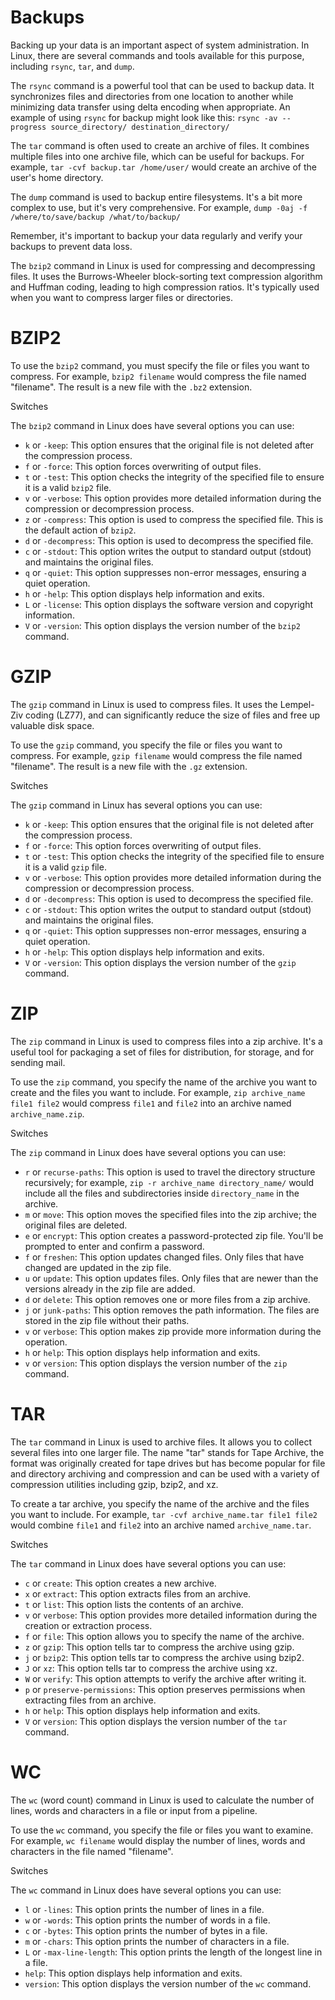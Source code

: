 # Backups

Backing up your data is an important aspect of system administration. In Linux, there are several commands and tools available for this purpose, including `rsync`, `tar`, and `dump`.

The `rsync` command is a powerful tool that can be used to backup data. It synchronizes files and directories from one location to another while minimizing data transfer using delta encoding when appropriate. An example of using `rsync` for backup might look like this: `rsync -av --progress source_directory/ destination_directory/`

The `tar` command is often used to create an archive of files. It combines multiple files into one archive file, which can be useful for backups. For example, `tar -cvf backup.tar /home/user/` would create an archive of the user's home directory.

The `dump` command is used to backup entire filesystems. It's a bit more complex to use, but it's very comprehensive. For example, `dump -0aj -f /where/to/save/backup /what/to/backup/`

Remember, it's important to backup your data regularly and verify your backups to prevent data loss.

The `bzip2` command in Linux is used for compressing and decompressing files. It uses the Burrows-Wheeler block-sorting text compression algorithm and Huffman coding, leading to high compression ratios. It's typically used when you want to compress larger files or directories.

  

# **BZIP2**

To use the `bzip2` command, you must specify the file or files you want to compress. For example, `bzip2 filename` would compress the file named "filename". The result is a new file with the `.bz2` extension.

Switches

The `bzip2` command in Linux does have several options you can use:

- `k` or `-keep`: This option ensures that the original file is not deleted after the compression process.
- `f` or `-force`: This option forces overwriting of output files.
- `t` or `-test`: This option checks the integrity of the specified file to ensure it is a valid `bzip2` file.
- `v` or `-verbose`: This option provides more detailed information during the compression or decompression process.
- `z` or `-compress`: This option is used to compress the specified file. This is the default action of `bzip2`.
- `d` or `-decompress`: This option is used to decompress the specified file.
- `c` or `-stdout`: This option writes the output to standard output (stdout) and maintains the original files.
- `q` or `-quiet`: This option suppresses non-error messages, ensuring a quiet operation.
- `h` or `-help`: This option displays help information and exits.
- `L` or `-license`: This option displays the software version and copyright information.
- `V` or `-version`: This option displays the version number of the `bzip2` command.

  

# **GZIP**

The `gzip` command in Linux is used to compress files. It uses the Lempel-Ziv coding (LZ77), and can significantly reduce the size of files and free up valuable disk space.

To use the `gzip` command, you specify the file or files you want to compress. For example, `gzip filename` would compress the file named "filename". The result is a new file with the `.gz` extension.

Switches

The `gzip` command in Linux has several options you can use:

- `k` or `-keep`: This option ensures that the original file is not deleted after the compression process.
- `f` or `-force`: This option forces overwriting of output files.
- `t` or `-test`: This option checks the integrity of the specified file to ensure it is a valid `gzip` file.
- `v` or `-verbose`: This option provides more detailed information during the compression or decompression process.
- `d` or `-decompress`: This option is used to decompress the specified file.
- `c` or `-stdout`: This option writes the output to standard output (stdout) and maintains the original files.
- `q` or `-quiet`: This option suppresses non-error messages, ensuring a quiet operation.
- `h` or `-help`: This option displays help information and exits.
- `V` or `-version`: This option displays the version number of the `gzip` command.

  

# **ZIP**

The `zip` command in Linux is used to compress files into a zip archive. It's a useful tool for packaging a set of files for distribution, for storage, and for sending mail.

To use the `zip` command, you specify the name of the archive you want to create and the files you want to include. For example, `zip archive_name file1 file2` would compress `file1` and `file2` into an archive named `archive_name.zip`.

Switches

The `zip` command in Linux does have several options you can use:

- `r` or `recurse-paths`: This option is used to travel the directory structure recursively; for example, `zip -r archive_name directory_name/` would include all the files and subdirectories inside `directory_name` in the archive.
- `m` or `move`: This option moves the specified files into the zip archive; the original files are deleted.
- `e` or `encrypt`: This option creates a password-protected zip file. You'll be prompted to enter and confirm a password.
- `f` or `freshen`: This option updates changed files. Only files that have changed are updated in the zip file.
- `u` or `update`: This option updates files. Only files that are newer than the versions already in the zip file are added.
- `d` or `delete`: This option removes one or more files from a zip archive.
- `j` or `junk-paths`: This option removes the path information. The files are stored in the zip file without their paths.
- `v` or `verbose`: This option makes zip provide more information during the operation.
- `h` or `help`: This option displays help information and exits.
- `v` or `version`: This option displays the version number of the `zip` command.

  

# **TAR**

The `tar` command in Linux is used to archive files. It allows you to collect several files into one larger file. The name "tar" stands for Tape Archive, the format was originally created for tape drives but has become popular for file and directory archiving and compression and can be used with a variety of compression utilities including gzip, bzip2, and xz.

To create a tar archive, you specify the name of the archive and the files you want to include. For example, `tar -cvf archive_name.tar file1 file2` would combine `file1` and `file2` into an archive named `archive_name.tar`.

Switches

The `tar` command in Linux does have several options you can use:

- `c` or `create`: This option creates a new archive.
- `x` or `extract`: This option extracts files from an archive.
- `t` or `list`: This option lists the contents of an archive.
- `v` or `verbose`: This option provides more detailed information during the creation or extraction process.
- `f` or `file`: This option allows you to specify the name of the archive.
- `z` or `gzip`: This option tells tar to compress the archive using gzip.
- `j` or `bzip2`: This option tells tar to compress the archive using bzip2.
- `J` or `xz`: This option tells tar to compress the archive using xz.
- `W` or `verify`: This option attempts to verify the archive after writing it.
- `p` or `preserve-permissions`: This option preserves permissions when extracting files from an archive.
- `h` or `help`: This option displays help information and exits.
- `V` or `version`: This option displays the version number of the `tar` command.

  

# **WC**

The `wc` (word count) command in Linux is used to calculate the number of lines, words and characters in a file or input from a pipeline.

To use the `wc` command, you specify the file or files you want to examine. For example, `wc filename` would display the number of lines, words and characters in the file named "filename".

Switches

The `wc` command in Linux does have several options you can use:

- `l` or `-lines`: This option prints the number of lines in a file.
- `w` or `-words`: This option prints the number of words in a file.
- `c` or `-bytes`: This option prints the number of bytes in a file.
- `m` or `-chars`: This option prints the number of characters in a file.
- `L` or `-max-line-length`: This option prints the length of the longest line in a file.
- `help`: This option displays help information and exits.
- `version`: This option displays the version number of the `wc` command.